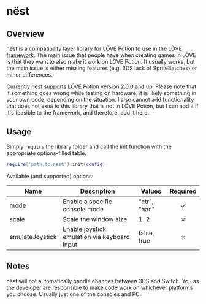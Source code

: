 # nëst

## Overview

nëst is a compatibility layer library for [LÖVE Potion](https://github.com/TurtleP/LovePotion) to use in the [LÖVE framework](https://love2d.org). The main issue that people have when creating games in LÖVE is that they want to also make it work on LÖVE Potion. It usually works, but the main issue is either missing features (e.g. 3DS lack of SpriteBatches) or minor differences.

Currently nëst supports LÖVE Potion version 2.0.0 and up. Please note that if something goes wrong while testing on hardware, it is likely something in your own code, depending on the situation. I also cannot add functionality that does not exist to this library that is not in LÖVE Potion, but I can add it if it's feasible to the framework, and therefore, add it here.

## Usage

Simply `require` the library folder and call the init function with the appropriate options-filled table.

```lua
require('path.to.nest'):init(config)
```

Available (and supported) options:

| Name                  | Description                                  | Values        | Required |
|-----------------------|----------------------------------------------|---------------|:--------:|
| mode                  | Enable a specific console mode               | "ctr", "hac"  | ✓        |
| scale                 | Scale the window size                        | 1, 2          | ×        |
| emulateJoystick       | Enable joystick emulation via keyboard input | false, true   | ×        |

## Notes

nëst will not automatically handle changes between 3DS and Switch. You as the developer are responsible to make code work on whichever platforms you choose. Usually just one of the consoles and PC.
